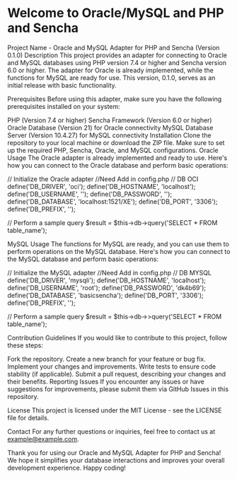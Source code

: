 # Welcome to Oracle/MySQL and PHP and Sencha
 Project Name - Oracle and MySQL Adapter for PHP and Sencha (Version 0.1.0)
Description
This project provides an adapter for connecting to Oracle and MySQL databases using PHP version 7.4 or higher and Sencha version 6.0 or higher. The adapter for Oracle is already implemented, while the functions for MySQL are ready for use. This version, 0.1.0, serves as an initial release with basic functionality.

Prerequisites
Before using this adapter, make sure you have the following prerequisites installed on your system:

PHP (Version 7.4 or higher)
Sencha Framework (Version 6.0 or higher)
Oracle Database (Version 21) for Oracle connectivity
MySQL Database Server (Version 10.4.27) for MySQL connectivity
Installation
Clone the repository to your local machine or download the ZIP file.
Make sure to set up the required PHP, Sencha, Oracle, and MySQL configurations.
Oracle Usage
The Oracle adapter is already implemented and ready to use. Here's how you can connect to the Oracle database and perform basic operations:


// Initialize the Oracle adapter
//Need Add in config.php
// DB OCI
define('DB_DRIVER', 'oci');
define('DB_HOSTNAME', 'localhost');
define('DB_USERNAME', '');
define('DB_PASSWORD', '');
define('DB_DATABASE', 'localhost:1521/XE');
define('DB_PORT', '3306');
define('DB_PREFIX', '');



// Perform a sample query
$result = $this->db->query('SELECT * FROM table_name');

MySQL Usage
The functions for MySQL are ready, and you can use them to perform operations on the MySQL database. Here's how you can connect to the MySQL database and perform basic operations:


// Initialize the MySQL adapter
//Need Add in config.php
// DB MYSQL
define('DB_DRIVER', 'mysqli');
define('DB_HOSTNAME', 'localhost');
define('DB_USERNAME', 'root');
define('DB_PASSWORD', 'dk4b69');
define('DB_DATABASE', 'basicsencha');
define('DB_PORT', '3306');
define('DB_PREFIX', '');

// Perform a sample query
$result = $this->db->>query('SELECT * FROM table_name');

Contribution Guidelines
If you would like to contribute to this project, follow these steps:

Fork the repository.
Create a new branch for your feature or bug fix.
Implement your changes and improvements.
Write tests to ensure code stability (if applicable).
Submit a pull request, describing your changes and their benefits.
Reporting Issues
If you encounter any issues or have suggestions for improvements, please submit them via GitHub Issues in this repository.

License
This project is licensed under the MIT License - see the LICENSE file for details.

Contact
For any further questions or inquiries, feel free to contact us at example@example.com.

Thank you for using our Oracle and MySQL Adapter for PHP and Sencha! We hope it simplifies your database interactions and improves your overall development experience. Happy coding!

